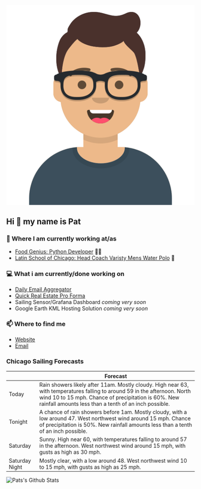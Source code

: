 [![Social banner for p-j-falconer](https://raw.githubusercontent.com/P-J-FALCONER/P-J-FALCONER/master/assets/avataaars.svg)](https://patfalconer.com/)
## Hi :wave: my name is Pat

### 💼 Where I am currently working at/as
- [Food Genius: Python Developer](https://getfoodgenius.com/) 🍔🐍
- [Latin School of Chicago: Head Coach Varisty Mens Water Polo](https://www.latinschool.org/) 🤽


### 💻 What i am currently/done working on
 - [Daily Email Aggregator](https://github.com/P-J-FALCONER/dott_daily_mail)
 - [Quick Real Estate Pro Forma](https://github.com/P-J-FALCONER/henry)
 - Sailing Sensor/Grafana Dashboard *coming very soon*
 - Google Earth KML Hosting Solution *coming very soon*

### 📫 Where to find me
 - [Website](https://patfalconer.com/)
 - [Email](mailto:patrick.j.falconer@gmail.com)


### Chicago Sailing Forecasts
|   | Forecast  |
|---|---|
| Today | Rain showers likely after 11am. Mostly cloudy. High near 63, with temperatures falling to around 59 in the afternoon. North wind 10 to 15 mph. Chance of precipitation is 60%. New rainfall amounts less than a tenth of an inch possible. |
| Tonight | A chance of rain showers before 1am. Mostly cloudy, with a low around 47. West northwest wind around 15 mph. Chance of precipitation is 50%. New rainfall amounts less than a tenth of an inch possible. |
| Saturday | Sunny. High near 60, with temperatures falling to around 57 in the afternoon. West northwest wind around 15 mph, with gusts as high as 30 mph. |
| Saturday Night | Mostly clear, with a low around 48. West northwest wind 10 to 15 mph, with gusts as high as 25 mph. |

![Pats's Github Stats](https://github-readme-stats.vercel.app/api?username=p-j-falconer&show_icons=true&theme=radical)
